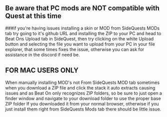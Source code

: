 Be aware that PC mods are NOT compatible with Quest at this time
----

###if you're having issues installing a skin or MOD from SideQuests MODs tab try going to it's github URL and installing the ZIP to your PC and head to Beat Ons Upload tab in SideQuest, then try clicking on the white Upload button and selecting the file you want to upload from your PC in your file explorer, that some times fixes the issue, otherwise you can ask for assistance in the discord if need be.



FOR MAC USERS ONLY
----
When manually installing MOD's not From SideQuests MOD tab sometimes when you download a ZIP file and click the stack it auto extracts causing issues and as Beat On only recognizes ZIP folders, so be sure to just open a finder window and navigate to your download folder to use the proper base ZIP folder If you downloaded it from your normal browser, otherwise if you just install them right from SideQuests Mods tab there should be little issue.
